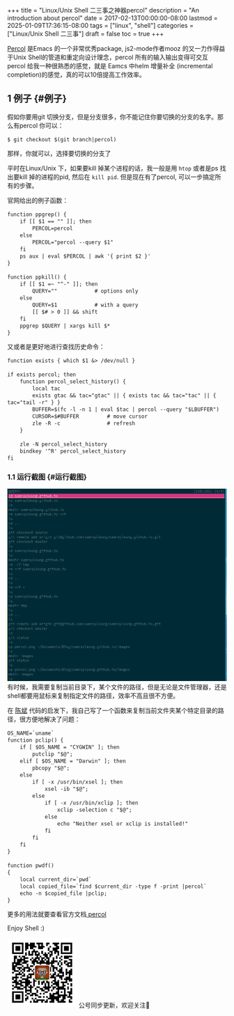 +++
title = "Linux/Unix Shell 二三事之神器percol"
description = "An introduction about percol"
date = 2017-02-13T00:00:00-08:00
lastmod = 2025-01-09T17:36:15-08:00
tags = ["linux", "shell"]
categories = ["Linux/Unix Shell 二三事"]
draft = false
toc = true
+++

[Percol](https://github.com/mooz/percol) 是Emacs 的一个非常优秀package, js2-mode作者mooz 的又一力作得益于Unix Shell的管道和重定向设计理念，percol 所有的输入输出变得可交互 percol 给我一种很熟悉的感觉，就是 Eamcs 中helm 增量补全 (incremental completion)的感觉，真的可以10倍提高工作效率。


## <span class="section-num">1</span> 例子 {#例子}

假如你要用git 切换分支，但是分支很多，你不能记住你要切换的分支的名字。那么有percol 你可以：

```shell
$ git checkout $(git branch|percol)
```

那样，你就可以，选择要切换的分支了

平时在Linux/Unix 下，如果要kill 掉某个进程的话，我一般是用 `htop` 或者是ps 找出要kill 掉的进程的pid, 然后在 `kill pid`. 但是现在有了percol, 可以一步搞定所有的步骤。

官网给出的例子函数：

```shell
function ppgrep() {
    if [[ $1 == "" ]]; then
        PERCOL=percol
    else
        PERCOL="percol --query $1"
    fi
    ps aux | eval $PERCOL | awk '{ print $2 }'
}

function ppkill() {
    if [[ $1 =~ "^-" ]]; then
        QUERY=""            # options only
    else
        QUERY=$1            # with a query
        [[ $# > 0 ]] && shift
    fi
    ppgrep $QUERY | xargs kill $*
}
```

又或者是更好地进行查找历史命令：

```shell
function exists { which $1 &> /dev/null }

if exists percol; then
    function percol_select_history() {
        local tac
        exists gtac && tac="gtac" || { exists tac && tac="tac" || { tac="tail -r" } }
        BUFFER=$(fc -l -n 1 | eval $tac | percol --query "$LBUFFER")
        CURSOR=$#BUFFER         # move cursor
        zle -R -c               # refresh
    }

    zle -N percol_select_history
    bindkey '^R' percol_select_history
fi
```


### <span class="section-num">1.1</span> 运行截图 {#运行截图}

[![](/ox-hugo/percol1.png)](/ox-hugo/percol1.png)
有时候，我需要复制当前目录下，某个文件的路径，但是无论是文件管理器，还是shell都要用鼠标来复制指定文件的路径，效率不高且很不方便。

在 [陈斌](http://blog.binchen.org/posts/how-to-use-git-effectively.html) 代码的启发下，我自己写了一个函数来复制当前文件夹某个特定目录的路径，很方便地解决了问题：

```shell
OS_NAME=`uname`
function pclip() {
    if [ $OS_NAME = "CYGWIN" ]; then
        putclip "$@";
    elif [ $OS_NAME = "Darwin" ]; then
        pbcopy "$@";
    else
        if [ -x /usr/bin/xsel ]; then
            xsel -ib "$@";
        else
            if [ -x /usr/bin/xclip ]; then
                xclip -selection c "$@";
            else
                echo "Neither xsel or xclip is installed!"
            fi
        fi
    fi
}

function pwdf()
{
    local current_dir=`pwd`
    local copied_file=`find $current_dir -type f -print |percol`
    echo -n $copied_file |pclip;
}
```

更多的用法就要查看官方文档[ percol](https://github.com/mooz/percol)

Enjoy Shell :)

<div center class="qr-container">
<img src="/ox-hugo/qrcode_gh_e06d750e626f_1.jpg" alt="qrcode_gh_e06d750e626f_1.jpg" width="160px" height="160px" center="t" class="qr-container" />
公号同步更新，欢迎关注👻
</div>

